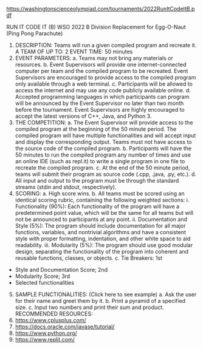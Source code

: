 https://washingtonscienceolympiad.com/tournaments/2022RunItCodeItB.pdf

RUN IT CODE IT (B)
WSO 2022 B Division Replacement for Egg-O-Naut (Ping Pong Parachute)
1. DESCRIPTION: Teams will run a given compiled program and recreate it.
A TEAM OF UP TO: 2 EVENT TIME: 50 minutes
2. EVENT PARAMETERS:
a. Teams may not bring any materials or resources.
b. Event Supervisors will provide one internet-connected computer per team and the compiled program to
be recreated. Event Supervisors are encouraged to provide access to the compiled program only available
through a web terminal.
c. Participants will be allowed to access the internet and may use any code publicly available online.
d. Accepted programming languages in which participants can program will be announced by the Event
Supervisor no later than two month before the tournament. Event Supervisors are highly encouraged to
accept the latest versions of C++, Java, and Python 3.
3. THE COMPETITION:
a. The Event Supervisor will provide access to the compiled program at the beginning of the 50 minute
period. The compiled program will have multiple functionalities and will accept input and display the
corresponding output. Teams must not have access to the source code of the compiled program.
b. Participants will have the 50 minutes to run the compiled program any number of times and use an online
IDE (such as repl.it) to write a single program in one file to recreate the compiled program.
c. At the end of the 50 minute period, teams will submit their program as source code (.cpp, .java, .py, etc.).
d. All input and output to the program must be through the standard streams (stdin and stdout, respectively).
4. SCORING:
a. High score wins.
b. All teams must be scored using an identical scoring rubric, containing the following weighted sections:
i. Functionality (90%): Each functionality of the program will have a predetermined point value, which
will be the same for all teams but will not be announced to participants at any point. ii. Documentation
and Style (5%): The program should include documentation for all major functions, variables, and nontrivial algorithms and have a consistent style with proper formatting, indentation, and other white space
to aid readability. iii. Modularity (5%): The program should use good modular design, separating the
functionality of the program into coherent and reusable functions, classes, or objects.
c. Tie Breakers: 1st
- Style and Documentation Score; 2nd
- Modularity Score; 3rd
- Selected functionalities
5. SAMPLE FUNCTIONALITIES: (Click here to see example)
a. Ask the user for their name and greet them by it.
b. Print a pyramid of a specified size.
c. Input two numbers and print their sum and product.
RECOMMENDED RESOURCES:
1. https://www.cplusplus.com/
2. https://docs.oracle.com/javase/tutorial/
3. https://www.python.org/
4. https://www.replit.com/